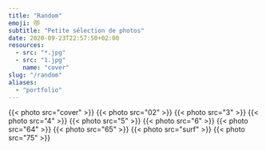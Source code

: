 ```yaml
---
title: "Random"
emoji: 😻
subtitle: "Petite sélection de photos"
date: 2020-09-23T22:57:50+02:00
resources:
  - src: "*.jpg"
  - src: "1.jpg"
    name: "cover"
slug: "/random"
aliases:
  - "portfolio"
---
```


{{< photo src="cover" >}}
{{< photo src="02" >}}
{{< photo src="3" >}}
{{< photo src="4" >}}
{{< photo src="5" >}}
{{< photo src="6" >}}
{{< photo src="64" >}}
{{< photo src="65" >}}
{{< photo src="surf" >}}
{{< photo src="75" >}}
